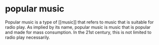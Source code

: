 # popular music

Popular music is a type of [[music]] that refers to music that is suitable for radio play. As implied by its name, popular music is music that is popular and made for mass consumption. In the 21st century, this is not limited to radio play necessarily.
